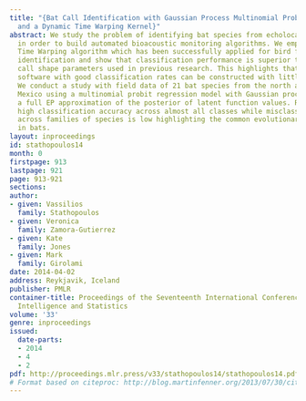 ```yaml
---
title: "{Bat Call Identification with Gaussian Process Multinomial Probit Regression
  and a Dynamic Time Warping Kernel}"
abstract: We study the problem of identifying bat species from echolocation calls
  in order to build automated bioacoustic monitoring algorithms. We employ the Dynamic
  Time Warping algorithm which has been successfully applied for bird flight calls
  identification and show that classification performance is superior to hand crafted
  call shape parameters used in previous research. This highlights that generic bioacoustic
  software with good classification rates can be constructed with little domain knowledge.
  We conduct a study with field data of 21 bat species from the north and central
  Mexico using a multinomial probit regression model with Gaussian process prior and
  a full EP approximation of the posterior of latent function values. Results indicate
  high classification accuracy across almost all classes while misclassification rate
  across families of species is low highlighting the common evolutionary path of echolocation
  in bats.
layout: inproceedings
id: stathopoulos14
month: 0
firstpage: 913
lastpage: 921
page: 913-921
sections: 
author:
- given: Vassilios
  family: Stathopoulos
- given: Veronica
  family: Zamora-Gutierrez
- given: Kate
  family: Jones
- given: Mark
  family: Girolami
date: 2014-04-02
address: Reykjavik, Iceland
publisher: PMLR
container-title: Proceedings of the Seventeenth International Conference on Artificial
  Intelligence and Statistics
volume: '33'
genre: inproceedings
issued:
  date-parts:
  - 2014
  - 4
  - 2
pdf: http://proceedings.mlr.press/v33/stathopoulos14/stathopoulos14.pdf
# Format based on citeproc: http://blog.martinfenner.org/2013/07/30/citeproc-yaml-for-bibliographies/
---
```

